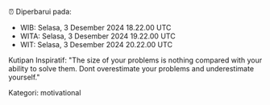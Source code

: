 ⏰ Diperbarui pada:
- WIB: Selasa, 3 Desember 2024 18.22.00 UTC
- WITA: Selasa, 3 Desember 2024 19.22.00 UTC
- WIT: Selasa, 3 Desember 2024 20.22.00 UTC

Kutipan Inspiratif:
"The size of your problems is nothing compared with your ability to solve them. Dont overestimate your problems and underestimate yourself."


Kategori: motivational

